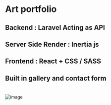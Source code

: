 
# Art portfolio 
## Backend              : Laravel Acting as API
## Server Side Render   : Inertia js
## Frontend             : React + CSS / SASS
 
 
## Built in gallery and contact form
#
![image](https://github.com/KonstantinIV/artWebsite/assets/20336059/4f8e5ba3-927d-4aa6-aa39-9550fbbd24aa)
